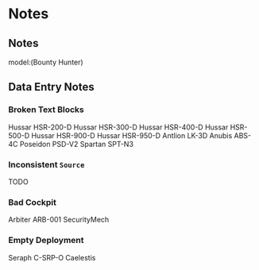 # Notes

## Notes

model:(Bounty Hunter)

## Data Entry Notes

### Broken Text Blocks

Hussar HSR-200-D
Hussar HSR-300-D
Hussar HSR-400-D
Hussar HSR-500-D
Hussar HSR-900-D
Hussar HSR-950-D
Antlion LK-3D
Anubis ABS-4C
Poseidon PSD-V2
Spartan SPT-N3

### Inconsistent `Source`

TODO

### Bad Cockpit

Arbiter ARB-001 SecurityMech

### Empty Deployment

Seraph C-SRP-O Caelestis
